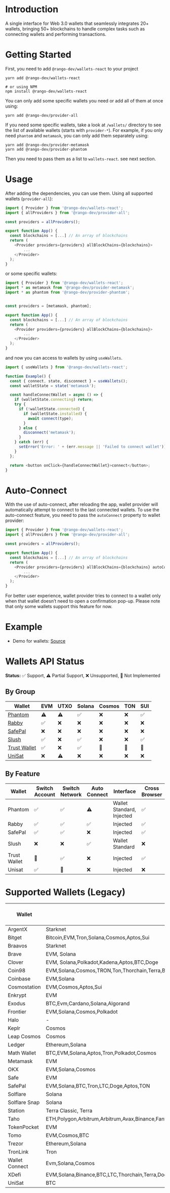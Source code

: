 # Introduction

A single interface for Web 3.0 wallets that seamlessly integrates 20+ wallets, bringing 50+ blockchains to handle complex tasks such as connecting wallets and performing transactions.

# Getting Started

First, you need to add `@rango-dev/wallets-react` to your project

```
yarn add @rango-dev/wallets-react

# or using NPM
npm install @rango-dev/wallets-react
```

You can only add some specific wallets you need or add all of them at once using:

```
yarn add @rango-dev/provider-all
```

If you need some specific wallets, take a look at `/wallets/` directory to see the list of available wallets (starts with `provider-*`).
For example, if you only need `phantom` and `metamask`, you can only add them separately using:

```
yarn add @rango-dev/provider-metamask
yarn add @rango-dev/provider-phantom
```

Then you need to pass them as a list to `wallets-react`. see next section.

# Usage

After adding the dependencies, you can use them. Using all supported wallets (`provider-all`):

```js
import { Provider } from '@rango-dev/wallets-react';
import { allProviders } from '@rango-dev/provider-all';

const providers = allProviders();

export function App() {
  const blockchains = [...] // An array of blockchains
  return (
    <Provider providers={providers} allBlockChains={blockchains}>
        ...
    </Provider>
  );
}

```

or some specific wallets:

```js
import { Provider } from '@rango-dev/wallets-react';
import * as metamask from '@rango-dev/provider-metamask';
import * as phantom from '@rango-dev/provider-phantom';


const providers = [metamask, phantom];

export function App() {
  const blockchains = [...] // An array of blockchains
  return (
    <Provider providers={providers} allBlockChains={blockchains}>
        ...
    </Provider>
  );
}
```

and now you can access to wallets by using `useWallets`.

```js
import { useWallets } from '@rango-dev/wallets-react';

function Example() {
  const { connect, state, disconnect } = useWallets();
  const walletState = state('metamask');

  const handleConnectWallet = async () => {
    if (walletState.connecting) return;
    try {
      if (!walletState.connected) {
        if (walletState.installed) {
          await connect(type);
        }
      } else {
        disconnect('metamask');
      }
    } catch (err) {
      setError('Error: ' + (err.message || 'Failed to connect wallet'));
    }
  };

  return <button onClick={handleConnectWallet}>connect</button>;
}
```

# Auto-Connect

With the use of auto-connect, after reloading the app, wallet provider will automatically attempt to connect to the last connected wallets. To use the auto-connect feature, you need to pass the `autoConnect` property to wallet provider:

```js
import { Provider } from '@rango-dev/wallets-react';
import { allProviders } from '@rango-dev/provider-all';

const providers = allProviders();

export function App() {
  const blockchains = [...] // An array of blockchains
  return (
    <Provider providers={providers} allBlockChains={blockchains} autoConnect>
        ...
    </Provider>
  );
}

```

For better user experience, wallet provider tries to connect to a wallet only when that wallet doesn’t need to open a confirmation pop-up. Please note that only some wallets support this feature for now.

# Example

- Demo for wallets: [Source](https://github.com/rango-exchange/rango-client/tree/next/wallets/demo)

# Wallets API Status

**Status:** ✅ Support, ⚠️ Partial Support, ❌ Unsupported, 🚧 Not Implemented

## By Group 
|Wallet| EVM | UTXO | Solana | Cosmos | TON | SUI |
|--|--|--|--|--|--|--|
| [Phantom](provider-phantom/readme.md) | ⚠️ | ⚠️ | ✅ | ❌ | ❌ | ✅ |
| [Rabby](provider-rabby/readme.md) | ✅ | ❌ | ❌ | ❌ | ❌ | ❌ | 
| [SafePal](provider-safepal/readme.md) | ❌ | ❌ | ❌ | ❌ | ❌ | ❌ | 
| [Slush](provider-slush/readme.md) | ✅ | ❌ | ✅ | ❌ | ❌ | ✅ | 
| [Trust Wallet](provider-trust-wallet/readme.md) |  ✅ | ❌ | ✅ | 🚧 | 🚧 | 🚧 | 
| [UniSat](provider-unisat/readme.md) |  ❌ | ⚠️ | ❌ | ❌ | ❌ | ❌ | 



## By Feature
|Wallet| Switch Account | Switch Network | Auto Connect | Interface | Cross Browser 
|--|--|--|--|--|--|
| Phantom |  ✅ | ✅ | ⚠️ | Wallet Standard, Injected | ✅ |
| Rabby |  ✅ | ✅ | ✅ | Injected | ✅ |
| SafePal |  ✅ | ✅ | ❌ | Injected | ✅ |
| Slush |  ❌ | ❌ | ✅ | Wallet Standard | ❌ |
| Trust Wallet |  🚧 | ✅ | ❌ | Injected | ✅ | 
| Unisat |  ✅ | 🚧 | ❌ | Injected | ❌ | 



# Supported Wallets (Legacy)

| Wallet        | Supported Chains                                             | Not Implemented                                   | Auto Connect Support | Source                               |
| ------------- | ------------------------------------------------------------ | ------------------------------------------------- | -------------------- | ------------------------------------ |
| ArgentX       | Starknet                                                     | -                                                 | &check;              | https://www.argent.xyz/              |
| Bitget        | Bitcoin,EVM,Tron,Solana,Cosmos,Aptos,Sui                     | Bitcoin,Solana,Cosmos,Aptos,Sui                   | &check;              | https://web3.bitget.com/             |
| Braavos       | Starknet                                                     | -                                                 | &check;              | https://braavos.app/                 |
| Brave         | EVM, Solana                                                  | -                                                 | &check;              | https://brave.com/wallet/            |
| Clover        | EVM, Solana,Polkadot,Kadena,Aptos,BTC,Doge                   | Polkadot,Kadena,Aptos,BTC,Doge                    | &check;              | https://wallet.clover.finance        |
| Coin98        | EVM,Solana,Cosmos,TRON,Ton,Thorchain,Terra,BTC,Sui,Aptos,Sei | Cosmos,TRON,Ton,Thorchain,Terra,BTC,Sui,Aptos,Sei | &cross;              | https://coin98.com/wallet            |
| Coinbase      | EVM,Solana                                                   | -                                                 | &check;              | https://www.coinbase.com/wallet      |
| Cosmostation  | EVM,Cosmos,Aptos,Sui                                         | Aptos,Sui                                         | &check;              | https://cosmostation.io/             |
| Enkrypt       | EVM                                                          | BTC,Polkadot                                      | &check;              | https://www.enkrypt.com/             |
| Exodus        | BTC,Evm,Cardano,Solana,Algorand                              | BTC,Cardano,Algorand                              | &check;              | https://www.exodus.com/              |
| Frontier      | EVM,Solana,Cosmos,Polkadot                                   | Cosmos,Polkadot                                   | &check;              | https://frontier.xyz/                |
| Halo          | -                                                            | -                                                 | &cross;              | https://halo.social/                 |
| Keplr         | Cosmos                                                       | -                                                 | &cross;              | https://www.keplr.app/               |
| Leap Cosmos   | Cosmos                                                       | Cosmos                                            | &cross;              | https://www.leapwallet.io/cosmos     |
| Ledger        | Ethereum,Solana                                              | -                                                 | &cross;              | https://www.ledger.com/              |
| Math Wallet   | BTC,EVM,Solana,Aptos,Tron,Polkadot,Cosmos                    | BTC,Aptos,Tron,Polkadot,Cosmos                    | &check;              | https://mathwallet.org/en-us/        |
| Metamask      | EVM                                                          | -                                                 | &check;              | -                                    |
| OKX           | EVM,Solana,Cosmos                                            | Cosmos                                            | &check;              | https://www.okx.com/web3             |
| Safe          | EVM                                                          | -                                                 | &check;              | https://safe.global/                 |
| SafePal       | EVM,Solana,BTC,Tron,LTC,Doge,Aptos,TON                       | BTC,Tron,LTC,Doge,Aptos,TON                       | &cross;              | https://www.safepal.com/             |
| Solflare      | Solana                                                       | -                                                 | &cross;              | https://solflare.com                 |
| Solflare Snap | Solana                                                       | -                                                 | &cross;              | https://solflare.com/metamask        |
| Station       | Terra Classic, Terra                                         | -                                                 | &cross;              | https://station.terra.money/         |
| Taho          | ETH,Polygon,Arbitrum,Arbitrum,Avax,Binance,Fantom            | Fantom                                            | &cross;              | https://taho.xyz/                    |
| TokenPocket   | EVM                                                          | -                                                 | &check;              | https://extension.tokenpocket.pro/#/ |
| Tomo          | EVM,Cosmos,BTC                                               | Cosmos,BTC                                        | &check;              | https://tomo.inc/                    |
| Trezor        | Ethereum,Solana                                              | Solana                                            | &cross;              | https://trezor.io/                   |
| TronLink | Tron | - | &cross; | - |
| Wallet Connect | Evm,Solana,Cosmos | Solana,Cosmos | &cross; | - |
| XDefi | EVM,Solana,Binance,BTC,LTC,Thorchain,Terra,Doge,Cosmos,Akash,Axelar,Crypto.org,Juno,Kujira,Mars,Osmosis,Stargaze,Stride | | &check; | https://www.xdefi.io/ |
| UniSat          | BTC |   -                                                | &cross;              | https://unisat.io/io/                |